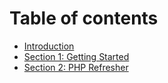 # Table of contents

* [Introduction](README.md)
* [Section 1: Getting Started](section-1-getting-started.md)
* [Section 2: PHP Refresher](section-2-php-refresher.md)

